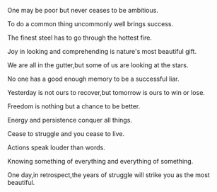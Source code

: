 One may be poor but never ceases to be ambitious.

To do a common thing uncommonly well brings success.

The finest steel has to go through the hottest fire.

Joy in looking and comprehending is nature's most beautiful gift.

We are all in the gutter,but some of us are looking at the stars.

No one has a good enough memory to be a successful liar.

Yesterday is not ours to recover,but tomorrow is ours to win or lose.

Freedom is nothing but a chance to be better.

Energy and persistence conquer all things.

Cease to struggle and you cease to live.

Actions speak louder than words.

Knowing something of everything and everything of something.

One day,in retrospect,the years of struggle will strike you as the most beautiful.